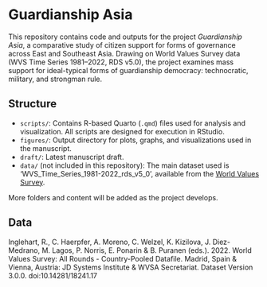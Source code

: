 # Guardianship Asia

This repository contains code and outputs for the project *Guardianship Asia*, a comparative study of citizen support for forms of governance across East and Southeast Asia. Drawing on World Values Survey data (WVS Time Series 1981–2022, RDS v5.0), the project examines mass support for ideal-typical forms of guardianship democracy: technocratic, military, and strongman rule.

## Structure

- `scripts/`: Contains R-based Quarto (`.qmd`) files used for analysis and visualization. All scripts are designed for execution in RStudio.
- `figures/`: Output directory for plots, graphs, and visualizations used in the manuscript.
- `draft/`: Latest manuscript draft.
- `data/` (not included in this repository): The main dataset used is ‘WVS_Time_Series_1981-2022_rds_v5_0’, available from the [World Values Survey](https://www.worldvaluessurvey.org/).

More folders and content will be added as the project develops.

## Data

Inglehart, R., C. Haerpfer, A. Moreno, C. Welzel, K. Kizilova, J. Diez-Medrano, M. Lagos, P. Norris, E. Ponarin & B. Puranen (eds.). 2022. World Values Survey: All Rounds - Country-Pooled Datafile. Madrid, Spain & Vienna, Austria: JD Systems Institute & WVSA Secretariat. Dataset Version 3.0.0. doi:10.14281/18241.17
